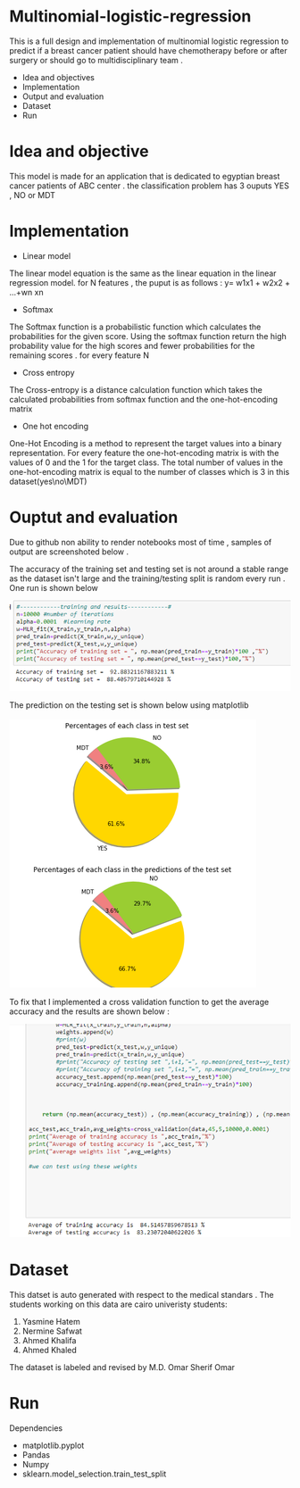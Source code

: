 # Multinomial-logistic-regression
This is a full design and implementation of multinomial  logistic regression to predict if a breast cancer patient should have chemotherapy before or after surgery or should go to multidisciplinary team . 
* Idea and objectives
* Implementation
* Output and evaluation
* Dataset
* Run

# Idea and objective
This model is made for an application that is dedicated to egyptian breast cancer patients of ABC center .
the classification problem has 3 ouputs YES , NO or MDT 

# Implementation
 - Linear model
 
 The linear model equation is the same as the linear equation in the linear regression model.
 for N features , the puput is as follows : y= w1x1 + w2x2 + ...+wn xn 
 
 - Softmax
 
 The Softmax function is a probabilistic function which calculates the probabilities for the given score. Using the softmax function return the high probability value for the high scores and fewer probabilities for the remaining scores . for every feature N
 
 - Cross entropy
 
 The Cross-entropy is a distance calculation function which takes the calculated probabilities from softmax function and the  one-hot-encoding matrix 
 
 - One hot encoding
 
 One-Hot Encoding is a method to represent the target values into a binary representation. For every feature the one-hot-encoding matrix is with the values of 0 and the 1 for the target class. The total number of values in the one-hot-encoding matrix is equal to the number of classes which is 3 in this dataset(yes\no\MDT)
 
 # Ouptut and evaluation
 Due to github non ability to render notebooks most of time , samples of output are screenshoted below .
 
 The accuracy of the training set and testing set is not around a stable range as the dataset isn't large and the training/testing split is random every run . One run is shown below
 
 ![alt text](https://github.com/yasminehatem/Multinomial-logistic-regression/blob/master/output%20images/training%20and%20testing%20sets%20accuracy.PNG)
 
 The prediction on the testing set is shown below using matplotlib
 
 ![alt text](https://github.com/yasminehatem/Multinomial-logistic-regression/blob/master/output%20images/testing%20set%20accuracy%20plot.png)
 
 To fix that I implemented a cross validation function to get the average accuracy and the results are shown below :
 
![alt text](https://github.com/yasminehatem/Multinomial-logistic-regression/blob/master/output%20images/avg%20training%20and%20testing%20set%20after%20cross-validation.PNG)

# Dataset
This datset is auto generated  with respect to the medical standars . The students working on this data are cairo univeristy students:
1. Yasmine Hatem
2. Nermine Safwat
3. Ahmed Khalifa
4. Ahmed Khaled

The dataset is labeled and revised by M.D. Omar Sherif Omar

 # Run
 Dependencies
 - matplotlib.pyplot
 - Pandas
 - Numpy
 - sklearn.model_selection.train_test_split

